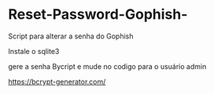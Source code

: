 # Reset-Password-Gophish-
Script para alterar a senha do Gophish

Instale o sqlite3 

gere a senha Bycript e mude no codigo para o usuário admin 

https://bcrypt-generator.com/
